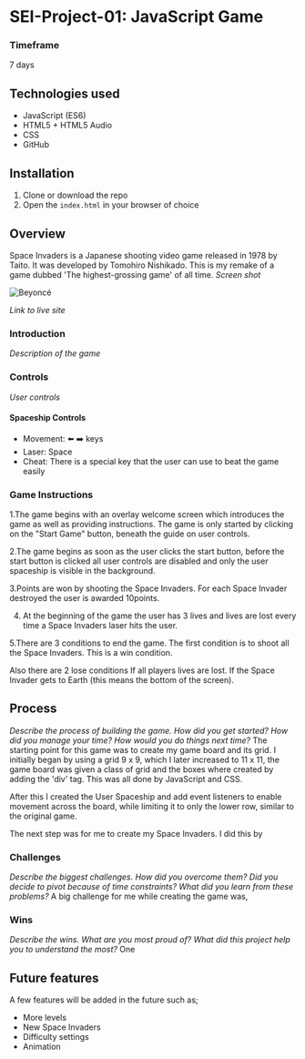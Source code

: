 # SEI-Project-01: JavaScript Game

### Timeframe

7 days

## Technologies used

-   JavaScript (ES6)
-   HTML5 + HTML5 Audio
-   CSS
-   GitHub

## Installation

1.  Clone or download the repo
2.  Open the `index.html` in your browser of choice

## Overview

Space Invaders is a Japanese shooting video game released in 1978 by Taito. It was developed by Tomohiro Nishikado. This is my remake of a game dubbed 'The highest-grossing game' of all time.
_Screen shot_

![Beyoncé](https://media.giphy.com/media/RX7N03MEUafW8/giphy.gif)

_Link to live site_

### Introduction

_Description of the game_

### Controls

_User controls_

#### Spaceship Controls

-   Movement: :arrow_left: :arrow_right: keys
-   Laser: Space
-   Cheat: There is a special key that the user can use to beat the game easily

### Game Instructions

1.The game begins with an overlay welcome screen which introduces the game as well as providing instructions. The game is only started by clicking on the "Start Game" button, beneath the guide on user controls.

2.The game begins as soon as the user clicks the start button, before the start button is clicked all user controls are disabled and only the user spaceship is visible in the background.

3.Points are won by shooting the Space Invaders. For each Space Invader destroyed the user is awarded 10points.

4. At the beginning of the  game the user has 3 lives and lives are lost every time a Space Invaders laser hits the user.

5.There are 3 conditions to end the game.
The first condition is to shoot all the Space Invaders. This is a win condition.

Also there are 2 lose conditions
If all players lives are lost.
If the Space Invader gets to Earth (this means the bottom of the screen).
## Process

_Describe the process of building the game. How did you get started? How did you manage your time? How would you do things next time?_
The starting point for this game was to create my game board and its grid. I initially began by using a grid 9 x 9, which I later increased to 11 x 11, the game board was given a class of grid and the boxes where created by adding the 'div' tag. This was all done by JavaScript and CSS.  

After this I created the User Spaceship and add event listeners to enable movement across the board, while limiting it to only the lower row, similar to the original game.

The next step was for me to create my Space Invaders. I did this by 

### Challenges

_Describe the biggest challenges. How did you overcome them? Did you decide to pivot because of time constraints? What did you learn from these problems?_
A big challenge for me while creating the game was,

### Wins

_Describe the wins. What are you most proud of? What did this project help you to understand the most?_
One

## Future features

A few features will be added in the future such as;

-   More levels
-   New Space Invaders
-   Difficulty settings
-   Animation
